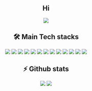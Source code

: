<h2 align="center"> Hi </h2>

<div align="center">
<img align="center" src="https://static.wikia.nocookie.net/spongeboi/images/0/0b/Spongebobdancing.gif/revision/latest?cb=20200525152626"/>
</div>

<h2 align="center"> 🛠 Main Tech stacks </h2>
<div align="center" class="myWrapper" markdown="1">
<img src="https://img.shields.io/badge/JavaScript-F7DF1E?style=for-the-badge&logo=javascript&logoColor=black" />
<img src="https://img.shields.io/badge/HTML5-E34F26?style=for-the-badge&logo=html5&logoColor=white" />
<img src="https://img.shields.io/badge/CSS3-1572B6?style=for-the-badge&logo=css3&logoColor=whi" />
<img src="https://img.shields.io/badge/Bootstrap-563D7C?style=for-the-badge&logo=bootstrap&logoColor=white"/>
<img src="https://img.shields.io/badge/React-20232A?style=for-the-badge&logo=react&logoColor=61DAFB"/>
<img src="https://img.shields.io/badge/Node.js-43853D?style=for-the-badge&logo=node.js&logoColor=white" />
<img src="https://img.shields.io/badge/C%2B%2B-00599C?style=for-the-badge&logo=c%2B%2B&logoColor=white" />
<img src="https://img.shields.io/badge/React_Native-20232A?style=for-the-badge&logo=react&logoColor=61DAFB" />
<img src="https://img.shields.io/badge/Python-3776AB?style=for-the-badge&logo=python&logoColor=white"  />
<img src="https://img.shields.io/badge/PHP-777BB4?style=for-the-badge&logo=php&logoColor=white"/>
<img src="https://img.shields.io/badge/MySQL-00000F?style=for-the-badge&logo=mysql&logoColor=white" />
<img src="https://img.shields.io/badge/C-00599C?style=for-the-badge&logo=c&logoColor=white" />
<img src="https://img.shields.io/badge/Visual_Studio_Code-0078D4?style=for-the-badge&logo=visual%20studio%20code&logoColor=white" />
 </div>
<h2 align="center"> ⚡ Github stats </h2>
  
<div align="center" class="myWrapper" markdown="1">
<img src="https://github-readme-stats.vercel.app/api?username=gabrielossos&show_icons=true&theme=radical"> <img src="https://github-readme-stats.vercel.app/api/top-langs/?username=gabrielossos&show_icons=true&theme=radical" href="https://github.com/anuraghazra/github-readme-stats">
</div>


